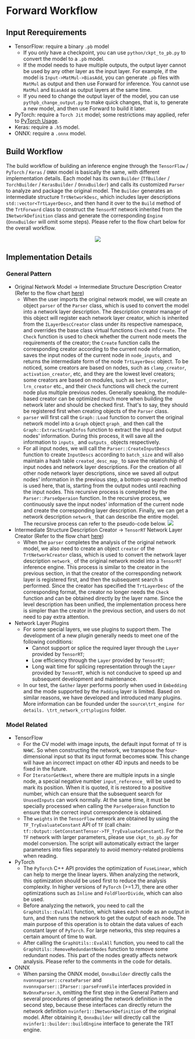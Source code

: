 # Forward Workflow

## Input Rerequirements

- TensorFlow: require a binary `.pb` model
  - If you only have a checkpoint, you can use `python/ckpt_to_pb.py` to convert the model to a `.pb` model.
  - If the model needs to have multiple outputs, the output layer cannot be used by any other layer as the input layer. For example, if the model is `Input->MatMul->BiasAdd`, you can generate `.pb` files with `MatMul` as output and then use Forward for inference. You cannot use `MatMul` and `BiasAdd` as output layers at the same time.
  - If you need to change the output layer of the model, you can use `pythpb_change_output.py` to make quick changes, that is, to generate a new model, and then use Forward to build it later.
- PyTorch: require a `Torch Jit` model; some restrictions may applied, refer to [PyTorch Usage](torch_usage_CN.md).
- Keras: require a `.h5` model.
- ONNX: require a `.onnx` model.

## Build Workflow

The build workflow of building an inference engine through the `TensorFlow` / `PyTorch` / `Keras` / `ONNX` model is basically the same, with different implementation details. Each model has its own `Builder` (`TfBuilder` / `TorchBuilder` / `KerasBuilder` / `OnnxBuilder`) and calls its customized `Parser` to analyze and package the original model. The `Builder` generates an intermediate structure `TrtNetworkDesc`, which includes layer descriptions `std::vector<TrtLayerDesc>`, and then hand it over to the `Build` method of the `TrtForward` class to construct the `TensorRT` network inherited from the `INetworkDefinition` class and generate the corresponding `Engine` (`OnnxBuilder` will omit some steps). Please refer to the flow chart below for the overall workflow.

<div align=center><img src="../../img/forward_workflow_high_level_EN.png" /></div>

## Implementation Details

### General Pattern

- Original Network Model -> Intermediate Structure Description Creator (Refer to the flow chart [here](../../img/forward_workflow_detail_1_EN.png))
  - When the user imports the original network model, we will create an object `parser` of the `Parser` class, which is used to convert the model into a network layer description. The description creator manager of this object will register each network layer creator, which is inherited from the `ILayerDescCreator` class under its respective namespace, and overrides the base class virtual functions `Check` and `Create`. The `Check` function is used to check whether the current node meets the requirements of the creator; the `Create` function calls the corresponding creator according to the current node information, saves the input nodes of the current node in `node_inputs`, and returns the intermediate form of the node `TrtLayerDesc` object. To be noticed, some creators are based on nodes, such as `clamp_creator`, `activation_creator`, etc, and they are the lowest level creators; some creators are based on modules, such as `bert_creator`, `lrn_creator` etc., and their `Check` functions will check the current node plus multiple previous nodes. Generally speaking, the module-based creator can be optimized much more when building the network later and should be checked first. That's to say, they should be registered first when creating objects of the `Parser` class.
  - `parser` will first call the `Graph::Load` function to convert the original network model into a `Graph` object `graph_` and then call the `Graph::ExtractGraphInfos` function to extract the input and output nodes' information. During this process, it will save all the information to `inputs_` and `outputs_` objects respectively.
  - For all input nodes, we will call the `Parser::CreateInputDescs` function to create `InputDescs` according to `batch_size` and will also maintain a hash table `created_desc_map_` to save the relationship of input nodes and network layer descriptions. For the creation of all other node network layer descriptions, since we saved all output nodes' information in the previous step, a bottom-up search method is used here, that is, starting from the output nodes until reaching the input nodes. This recursive process is completed by the `Parser::ParseOperaion` function. In the recursive process, we continuously save the input nodes' information of the current node and create the corresponding layer description. Finally, we can get a network description `network_` that can describe the entire model. The recursive process can refer to the pseudo-code below.
  ![](../../img/parse_operaion.png)
- Intermediate Structure Description Creator -> `TensorRT` Network Layer Creator (Refer to the flow chart [here](../../img/forward_workflow_detail_2_EN.png))
  - When the `parser` completes the analysis of the original network model, we also need to create an object `creator` of the `TrtNetworkCreator` class, which is used to convert the network layer description `network_` of the original network model into a `TensorRT` inference engine. This process is similar to the creator in the previous section, in that the creator of the corresponding network layer is registered first, and then the subsequent search is performed. Since the creator has specified the `TrtLayerDesc` of the corresponding format, the creator no longer needs the `Check` function and can be obtained directly by the layer name. Since the level description has been unified, the implementation process here is simpler than the creator in the previous section, and users do not need to pay extra attention.
- Network Layer Plugins
  - For some special layers, we use plugins to support them. The development of a new plugin generally needs to meet one of the following conditions:
    - Cannot support or splice the required layer through the `Layer` provided by `TensorRT`;
    - Low efficiency through the `Layer` provided by `TensorRT`;
    - Long wait time for splicing representation through the `Layer` provided by `TensorRT`, which is not conducive to speed up and subsequent development and maintenance.
  - In our test, the `Gather` layer performs poorly when used in `Embedding` and the mode supported by the `Padding` layer is limited. Based on similar reasons, we have developed and introduced many plugins. More information can be founded under the `source\trt_engine for details. \trt_network_crt\plugins` folder.

### Model Related

- TensorFlow
  - For the CV model with image inputs, the default input format of `TF` is `NHWC`. So when constructing the network, we transpose the four-dimensional input so that its input format becomes `NCHW`. This change will have an incorrect impact on other 4D inputs and needs to be fixed in the future.
  - For `IteratorGetNext`, where there are multiple inputs in a single node, a special negative number `input_reference_` will be used to mark its position. When it is quoted, it is restored to a positive number, which can ensure that the subsequent search for `UnusedInputs` can work normally. At the same time, it must be specially processed when calling the `ParseOperaion` function to ensure that the correct input correspondence is obtained.
  - The `weights` in the `TensorFlow` network are obtained by using the `TF_TryEvaluateConstant` API of `TF` (call chain: `tf::Output::GetConstantTensor->TF_TryEvaluateConstant`). For the `TF` network with larger parameters, please use `ckpt_to_pb.py` for model conversion. The script will automatically extract the larger parameters into files separately to avoid memory-related problems when reading.
- PyTorch
  - The `PyTorch` C++ API provides the optimization of `FuseLinear`, which can help to merge the linear layers. When analyzing the network, this optimization should be used first to reduce the analysis complexity. In higher versions of `PyTorch` (>=1.7), there are other optimizations such as `Inline` and `FoldFloorDivide`, which can also be used.
  - Before analyzing the network, you need to call the `GraphUtils::EvalAll` function, which takes each node as an output in turn, and then runs the network to get the output of each node. The main purpose of this operation is to obtain the data values of each constant layer of `PyTorch`. For large networks, this step requires a certain amount of time to wait.
  - After calling the `GraphUtils::EvalAll` function, you need to call the `GraphUtils::RemoveRedundantNodes` function to remove some redundant nodes. This part of the nodes greatly affects network analysis. Please refer to the comments in the code for details.
- ONNX
  - When parsing the ONNX model, `OnnxBuilder` directly calls the `nvonnxparser::createParser` and `nvonnxparser::IParser::parseFromFile` interfaces provided in `NvOnnxParser.h`, omitting the first step in the General Pattern and several procedures of generating the network definition in the second step, because these interfaces can directly return the network definition `nvinfer1::INetworkDefinition` of the original model. After obtaining it, `OnnxBuilder` will directly call the `nvinfer1::builder::buildEngine` interface to generate the TRT engine.

